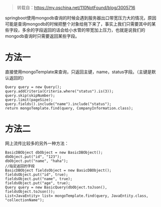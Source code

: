 > 转载自：<https://my.oschina.net/110NotFound/blog/3005716>

springboot使用mongodb查询的时候会遇到服务器出口带宽压力大的情况，原因可能是查询mongodb的时候把整个对象给拖下来了，事实上我们只需要其中的某些字段，多余的字段返回的话会给小水管的带宽加上压力，也就是说我们的mongodb查询时只需要返回某些字段。

# 方法一

直接使用mongoTemplate来查询，只返回主键，name，status字段。（主键是默认返回的）

	Query query = new Query();
	query.addCriteria(Criteria.where("status").is(3));
	query.skip(skipNumber);
	query.limit(pageSize);
	query.fields().include("name").include("status");
	return mongoTemplate.find(query, CompanyInformation.class);

# 方法二

网上流传比较多的另外一种方法：

	BasicDBObject dbObject = new BasicDBObject();
	dbObject.put("id", "123");
	dbObject.put("name", "haha");
	//指定返回的字段
	BasicDBObject fieldsObject = new BasicDBObject();
	fieldsObject.put("id", true);
	fieldsObject.put("name", true);
	fieldsObject.put("age", true);
	Query query = new BasicQuery(dbObject.toJson(), fieldsObject.toJson());
	List<JavaEntity> list= mongoTemplate.find(query, JavaEntity.class, "collectionName");
 
